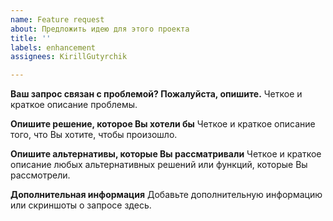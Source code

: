 ```yaml
---
name: Feature request
about: Предложить идею для этого проекта
title: ''
labels: enhancement
assignees: KirillGutyrchik

---
```


**Ваш запрос связан с проблемой? Пожалуйста, опишите.**
Четкое и краткое описание проблемы.

**Опишите решение, которое Вы хотели бы**
Четкое и краткое описание того, что Вы хотите, чтобы произошло.

**Опишите альтернативы, которые Вы рассматривали**
Четкое и краткое описание любых альтернативных решений или функций, которые Вы рассмотрели.

**Дополнительная информация**
Добавьте дополнительную информацию или скриншоты о запросе здесь.
